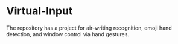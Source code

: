 # Virtual-Input
The repository has a project for air-writing recognition, emoji hand detection, and window control via hand gestures.
